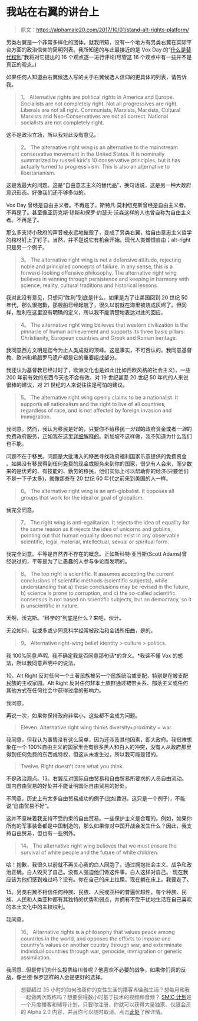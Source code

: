 # 我站在右翼的讲台上

> 原文：<https://alphamale20.com/2017/10/01/stand-alt-rights-platform/>

另类右翼是一个非常多样化的团体，就我所知，没有一个地方有另类右翼在实际平台方面的政治信仰的简明列表。我所知道的与此最接近的是 Vox Day 的“[什么是替代权利](https://voxday.blogspot.com/2016/08/what-alt-right-is.html)”我将对它提出的 16 个观点逐一进行评论(尽管这 16 个观点中有一些并不是真正的观点。)

如果任何人知道由右翼候选人写的关于右翼候选人信仰的更具体的列表，请告诉我。

> 1。 Alternative rights are political rights in America and Europe. Socialists are not completely right. Not all progressives are right. Liberals are not all right. Communists, Marxists, Marxists, Cultural Marxists and Neo-Conservatives are not all correct. National socialists are not completely right.

这不是政治立场，所以我对此没有意见。

> 2。 The alternative right wing is an alternative to the mainstream conservative movement in the United States. It is nominally summarized by russell kirk's 10 conservative principles, but it has actually turned to progressivism. This is also an alternative to libertarianism.

这是我最大的问题。这是“自由意志主义的替代品”，换句话说，这是另一种大政府意识形态。好像我们还不够多似的。

Vox Day 曾经是自由主义者。不再是了。斯特凡·莫利纽克斯曾经是自由主义者。不再是了。甚至像亚历克斯·琼斯和保罗·约瑟夫·沃森这样的人也曾自称为自由主义者。不再是了。

那么多支持小政府的声音被永远地摧毁了，变成了另类右翼，给自由意志主义哲学的棺材钉上了钉子。当然，并不是说它有机会开始。现代人类憎恨自由；alt-right 只是另一个例子。

> 3。 The alternative right wing is not a defensive attitude, rejecting noble and principled concepts of failure. In any sense, this is a forward-looking offensive philosophy. The alternative right wing believes in winning through persistence and keeping in harmony with science, reality, cultural traditions and historical lessons.

我对此没有意见，只想问“胜利”到底是什么。如果是为了让美国回到 20 世纪 50 年代，那么很抱歉，那艘船已经起航了，很久以前就在海里被烧成灰烬了。但同样，胜利在这里没有明确的定义，所以我不能清楚地表达对此的回应。

> 4。 The alternative right wing believes that western civilization is the pinnacle of human achievement and supports its three basic pillars: Christianity, European countries and Greek and Roman heritage.

我同意西方文明是迄今为止人类成就的顶峰。这是事实，不可否认的。我同意基督教、欧洲和希腊罗马遗产都是它的重要组成部分。

我还认为基督教已经过时了，欧洲文化也是如此(比如西欧风格的社会主义)，一些 200 年前有效的东西今天也不会有效。对 19 世纪甚至 20 世纪 50 年代的人来说很棒的建议，对 21 世纪的人来说往往是可怕的建议。

> 5。 The alternative right wing openly claims to be a nationalist. It supports all nationalism and the right to live of all countries, regardless of race, and is not affected by foreign invasion and immigration.

我同意。然而，我认为移民是好的，只要你不给移民*一分钱*的政府资金或者*一滴*的免费政府服务，正如我在这里[详细解释的](https://calebjonesblog.com/immigration/)。新加坡不这样做，我不知道为什么我们也不能。

问题不在于移民。问题是大批涌入的移民寻找政府福利国家乐意提供的免费资金 。如果没有移民得到任何免费的现金或服务来到你的国家，很少有人会来，而少数来的是优秀的、有技能的、勤劳的移民，他们实际上可以帮助你的经济(只要他们不是一下子太多)，就像那些在 20 世纪 60 年代之前来到美国的人一样。

> 6。 The alternative right wing is an anti-globalist. It opposes all groups that work for the ideal or goal of globalism.

我完全同意。

> 7。 The right wing is anti-egalitarian. It rejects the idea of equality for the same reason as it rejects the idea of unicorns and goblins, pointing out that human equality does not exist in any observable scientific, legal, material, intellectual, sexual or spiritual form.

我完全同意。平等是自然界不存在的概念。正如斯科特·亚当斯(Scott Adams)曾经说过的，平等是为了让愚蠢的人参与争论而发明的。

> 8。 The top right is scientific. It assumes accepting the current conclusions of scientific methods (scientific subjects), while understanding that a) these conclusions may be revised in the future, b) science is prone to corruption, and c) the so-called scientific consensus is not based on scientific subjects, but on democracy, so it is unscientific in nature.

天啊，沃克斯。“科学的”到底是什么？来吧，伙计。

无论如何，我或多或少同意科学经常被政治和金钱所扭曲，是的。

> 9。 Alternative right-wing belief identity > culture > politics.

我 100%同意*声明*。我不确定我是否同意那句话*的含义。*我读不懂 Vox 的想法，所以我同意声明中的说法。

10。Alt Right 反对任何一个土著民族被另一个民族统治或支配，特别是在被支配民族的主权家园。Alt Right 反对任何非本土族群通过裙带关系、部落主义或任何其他方式在任何社会中获得过度的影响力。

我同意。

再说一次，如果你保持政府非常小，这些都不会成为问题。

> Eleven. Alternative right wing thinks diversity+proximity = war.

我同意，但我认为事情没有这么简单，因为还涉及其他因素，即大政府。我很难想象在一个 100%自由主义的国家里会有很多黑人和白人的冲突，没有人从政府那里得到任何免费的东西或特权，但这从未发生过，所以我可能是错的。

> Twelve. Right doesn't care what you think.

不是政治观点。13。右翼反对国际自由贸易和自由贸易所要求的人员自由流动。国内自由贸易的好处并不能证明国际自由贸易的好处。

不同意。历史上有太多自由贸易成功的例子(比如香港，这只是一个例子)，不能说“自由贸易不好”。

这并不意味着我支持不受约束的自由贸易。一些保护主义是合理的。例如，如果你所有的军事装备都是中国制造的，那么如果你对中国开战会发生什么？因此，我支持自由贸易，但也有一些例外。

> 14。 The alternative right wing believes that we must ensure the survival of white people and the future of white children.

哈！抱歉，我很久以前就不再关心我的白人同胞了。通过拥抱社会主义、战争和政治正确，白人毁灭了自己。没有人强迫他们做这件事。白人这样对自己。 现在我应该为他们感到难过吗？没有。你在自己的床上拉屎，现在躺在床上。我要走了。

15。另类右翼不相信任何种族、民族、人民或亚种的普遍优越性。每个种族、民族、人民和人类亚种都有其独特的优势和弱点，并拥有不受干扰地生活在自己喜欢的本土文化中的主权权利。

我同意。

> 16。 Alternative rights is a philosophy that values peace among countries in the world, and opposes the efforts to impose one country's values on another country through war, and exterminate individual countries through war, genocide, immigration or genetic assimilation.

我同意…但是你们为什么投票给川普呢？他喜欢不必要的战争。如果你们真的反战，像兰德·保罗这样的人会是更好的选择。

> 想要超过 35 小时的如何改善你的女性生活的播客*和*金融生活？想每月和我一起做两次教练吗？想要获得数小时基于技术的视频和音频？ [SMIC 计划](https://alphamale20.kartra.com/page/vIL17)是一个月度播客和辅导计划，只要你注册，你就可以获得大量独家、仅限会员的 Alpha 2.0 内容，并且你可以随时取消。点击[此处](https://alphamale20.kartra.com/page/vIL17)了解详情。
> 
> 
